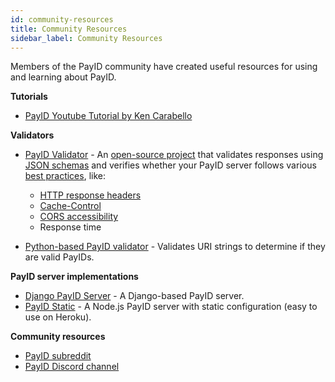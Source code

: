 ```yaml
---
id: community-resources
title: Community Resources
sidebar_label: Community Resources
---
```


Members of the PayID community have created useful resources for using and learning about PayID.

**Tutorials**

- [PayID Youtube Tutorial by Ken Carabello](https://www.youtube.com/watch?v=gpLJp1lylns)

**Validators**

- [PayID Validator](https://payidvalidator.com/) - An [open-source project](https://github.com/rswarthout/payid-validator) that validates responses using [JSON schemas](https://docs.payid.org/payid-interfaces) and verifies whether your PayID server follows various [best practices](best-practices), like:

  - [HTTP response headers](payid-headers)
  - [Cache-Control](best-practices#cache-control)
  - [CORS accessibility](best-practices#set-cors-cross-origin-resource-sharing-headers)
  - Response time

- [Python-based PayID validator](https://github.com/RockHoward/python-payid-validator) - Validates URI strings to determine if they are valid PayIDs.

**PayID server implementations**

- [Django PayID Server](https://github.com/RockHoward/django-payid-server) - A Django-based PayID server.
- [PayID Static](https://github.com/WietseWind/PayID-Static) - A Node.js PayID server with static configuration (easy to use on Heroku).

**Community resources**

- [PayID subreddit](https://www.reddit.com/r/PayIdDevs/)
- [PayID Discord channel](https://chat.payid.org)

